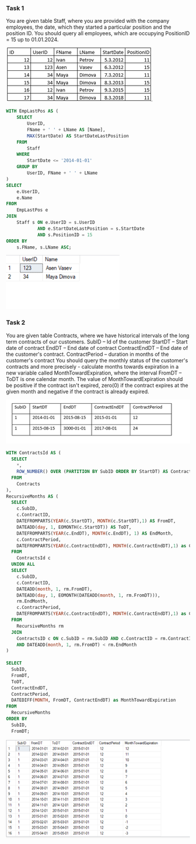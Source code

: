 ### Task 1
You are given table Staff, where you are provided with the company employees, the date, which they started a particular position and the position ID.
You should query all employees, which are occupying PositionID = 15 up to 01.01.2024.

![image](task1pic.PNG)

```sql
WITH EmpLastPos AS (
    SELECT 
        UserID, 
        FName + ' ' + LName AS [Name],
        MAX(StartDate) AS StartDateLastPosition 
    FROM 
        Staff
    WHERE 
        StartDate <= '2014-01-01'
    GROUP BY 
        UserID, FName + ' ' + LName
)
SELECT 
    e.UserID, 
    e.Name
FROM 
    EmpLastPos e
JOIN 
    Staff s ON e.UserID = s.UserID 
            AND e.StartDateLastPosition = s.StartDate 
            AND s.PositionID = 15
ORDER BY 
    s.FName, s.LName ASC;
```

![image](result1.PNG)

### Task 2
You are given table Contracts, where we have historical intervals of the long term contracts of our customers.
SubID – Id of the customer
StartDT – Start date of contract
EndDT – End date of contract
ContractEndDT –  End date of the customer's contract.
ContractPeriod – duration in months of the customer's contract
You should query the monthly status of the customer's contracts and more precisely - calculate months towards expiration in a new variable called MonthTowardExpiration, where
the interval FromDT – ToDT is one calendar month. 
The value of MonthTowardExpiration should be positive if the contract isn't expired, zero(0) if the contract expires at the given month and negative if the contract is already expired.

![image](task2pic.PNG)

```sql
WITH ContractsId AS (
  SELECT 
    *,
    ROW_NUMBER() OVER (PARTITION BY SubID ORDER BY StartDT) AS ContractID
  FROM 
    Contracts
),
RecursiveMonths AS (
  SELECT 
    c.SubID,
    c.ContractID,
    DATEFROMPARTS(YEAR(c.StartDT), MONTH(c.StartDT),1) AS FromDT,
    DATEADD(day, 1, EOMONTH(c.StartDT)) AS ToDT,
    DATEFROMPARTS(YEAR(c.EndDT), MONTH(c.EndDT), 1) AS EndMonth,
    c.ContractPeriod,
	DATEFROMPARTS(YEAR(c.ContractEndDT), MONTH(c.ContractEndDT),1) as ContractEndDT
  FROM 
    ContractsId c
  UNION ALL
  SELECT 
    c.SubID,
    c.ContractID,
    DATEADD(month, 1, rm.FromDT),
    DATEADD(day, 1, EOMONTH(DATEADD(month, 1, rm.FromDT))),
    rm.EndMonth,
    c.ContractPeriod,
	DATEFROMPARTS(YEAR(c.ContractEndDT), MONTH(c.ContractEndDT),1) as ContractEndDT
  FROM 
    RecursiveMonths rm
  JOIN 
    ContractsID c ON c.SubID = rm.SubID AND c.ContractID = rm.ContractID
    AND DATEADD(month, 1, rm.FromDT) < rm.EndMonth
)

SELECT 
  SubID,
  FromDT,
  ToDT,
  ContractEndDT,
  ContractPeriod,
  DATEDIFF(MONTH, FromDT, ContractEndDT) as MonthTowardExpiration
FROM 
  RecursiveMonths
ORDER BY
  SubID,
  FromDT;
```
![image](result2.PNG)
